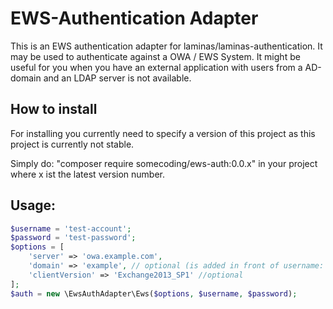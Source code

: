 
# EWS-Authentication Adapter

This is an EWS authentication adapter for laminas/laminas-authentication. It may be used to authenticate against a OWA / EWS System. 
It might be useful for you when you have an external application with users from a AD-domain and an LDAP server is not available.

## How to install

For installing you currently need to specify a version of this project as this project is currently not stable.

Simply do: "composer require somecoding/ews-auth:0.0.x" in your project where x ist the latest version number.

## Usage:

```php
$username = 'test-account';
$password = 'test-password';
$options = [
    'server' => 'owa.example.com',
    'domain' => 'example', // optional (is added in front of username: example\username)
    'clientVersion' => 'Exchange2013_SP1' //optional
];
$auth = new \EwsAuthAdapter\Ews($options, $username, $password);
```
